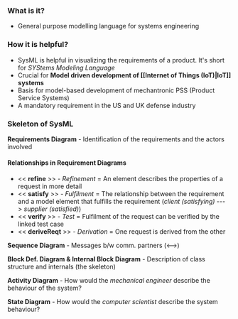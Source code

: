 ### What is it?
* General purpose modelling language for systems engineering

### How it is helpful?
* SysML is helpful in visualizing the requirements of a product. It's short for _SYStems Modeling Language_
* Crucial for **Model driven development of [[Internet of Things (IoT)|IoT]] systems**
* Basis for model-based development of mechantronic PSS (Product Service Systems)
* A mandatory requirement in the US and UK defense industry

### Skeleton of SysML
**Requirements Diagram** - Identification of the requirements and the actors involved 
#### Relationships in Requirement Diagrams
* << **refine** >> - _Refinement_ = An element describes the properties of a request in more detail
* << **satisfy** >> - _Fulfilment_ = The relationship between the requirement and a model element that fulfills the requirement (_client (satisfying)_ ---> _supplier (satisfied)_)
* << **verify** >> - _Test_ = Fulfilment of the request can be verified by the linked test case
* << **deriveReqt** >> - _Derivation_ = One request is derived from the other

**Sequence Diagram** - Messages b/w comm. partners (<-->)

**Block Def. Diagram & Internal Block Diagram** - Description of class structure and internals (the skeleton)

**Activity Diagram** - How would the *mechanical engineer* describe the behaviour of the system?

**State Diagram** - How would the *computer scientist* describe the system behaviour?

